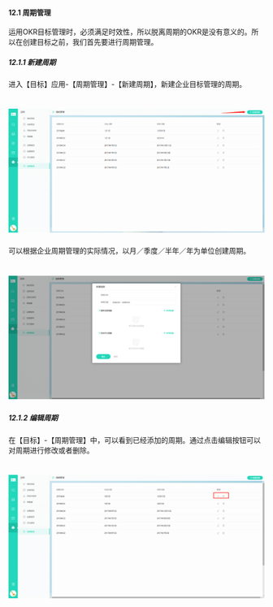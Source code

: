 #### 12.1 周期管理

运用OKR目标管理时，必须满足时效性，所以脱离周期的OKR是没有意义的。所以在创建目标之前，我们首先要进行周期管理。


##### 12.1.1 新建周期

进入【目标】应用-【周期管理】-【新建周期】，新建企业目标管理的周期。

# ![](/assets/12.1新建周期.png)

可以根据企业周期管理的实际情况，以月／季度／半年／年为单位创建周期。

# ![](/assets/12.1新建周期2.png)

##### 12.1.2 编辑周期

在【目标】-【周期管理】中，可以看到已经添加的周期。通过点击编辑按钮可以对周期进行修改或者删除。

# ![](/assets/12.1.2编辑周期.png)



